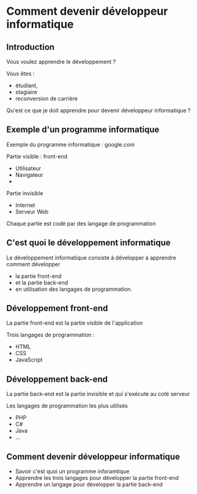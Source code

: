 # Comment devenir développeur informatique

## Introduction

Vous voulez apprendre le développement ?

Vous êtes : 

  - étudiant, 
  - stagiaire 
  - reconversion de carrière
  
Qu'est ce que je doit apprendre pour devenir développeur informatique ?

## Exemple d'un programme informatique

Exemple du programme informatique : google.com

Partie visible : front-end

- Utilisateur
- Navigateur
- 
Partie invisible 

- Internet
- Serveur Web

Chaque partie est codé par des langage de programmation

## C'est quoi le développement informatique

Le développement informatique consiste à développer à apprendre comment développer 

- la partie front-end 
- et la partie back-end
- en utilisation des langages de programmation.

## Développement front-end

La partie front-end est la partie visible de l'application

Trois langages de programmation :  

- HTML
- CSS
- JavaScript

## Développement back-end

La partie back-end est la partie invisible et qui s'exécute au coté serveur

Les langages de programmation les plus utilisés

  - PHP
  - C#
  - Java
  - ...

## Comment devenir développeur informatique

- Savoir c'est quoi un programme inforamtique
- Apprendre les trois langages pour développer la partie front-end
- Apprendre un langage pour développer la partie back-end


